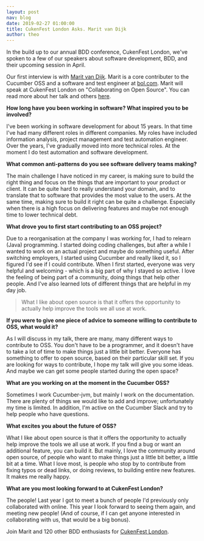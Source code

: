 ```yaml
---
layout: post
nav: blog
date: 2019-02-27 01:00:00
title: CukenFest London Asks. Marit van Dijk
author: theo
---
```


In the build up to our annual BDD conference, CukenFest London, we've spoken to a few of our speakers about software development, BDD, and their upcoming session in April. 

Our first interview is with [Marit van Dijk](https://twitter.com/MaritvanDijk77). Marit is a core contributer to the Cucumber OSS and a software and test engineer at [bol.com](https://bol.com). Marit will speak at CukenFest London on "Collaborating on Open Source". You can read more about her talk and others [here](http://cukenfest.cucumber.io#talks).

**How long have you been working in software? What inspired you to be involved?**

I've been working in software development for about 15 years. In that time I've had many different roles in different companies. My roles have included information analysis, project management and test automation engineer. Over the years, I've gradually moved into more technical roles. At the moment I do test automation and software development.

**What common anti-patterns do you see software delivery teams making?**

The main challenge I have noticed in my career, is making sure to build the right thing and focus on the things that are important to your product or client. It can be quite hard to really understand your domain, and to translate that to software that provides the most value to the users. 
At the same time, making sure to build it right can be quite a challenge. Especially when there is a high focus on delivering features and maybe not enough time to lower technical debt.

**What drove you to first start contributing to an OSS project?**

Due to a reorganisation at the company I was working for, I had to relearn (Java) programming. I started doing coding challenges, but after a while I wanted to work on an actual project and maybe do something useful. After switching employers, I started using Cucumber and really liked it, so I figured I'd see if I could contribute. When I first started, everyone was very helpful and welcoming - which is a big part of why I stayed so active. I love the feeling of being part of a community, doing things that help other people. And I've also learned lots of different things that are helpful in my day job.

> What I like about open source is that it offers the opportunity to actually help improve the tools we all use at work.

**If you were to give one piece of advice to someone willing to contribute to OSS, what would it?**

As I will discuss in my talk, there are many, many different ways to contribute to OSS. You don't have to be a programmer, and it doesn't have to take a lot of time to make things just a little bit better. Everyone has something to offer to open source, based on their particular skill set. If you are looking for ways to contribute, I hope my talk will give you some ideas. And maybe we can get some people started during the open space?

**What are you working on at the moment in the Cucumber OSS?**

Sometimes I work Cucumber-jvm, but mainly I work on the documentation. There are plenty of things we would like to add and improve; unfortunately my time is limited. In addition, I'm active on the Cucumber Slack and try to help people who have questions.

**What excites you about the future of OSS?**

What I like about open source is that it offers the opportunity to actually help improve the tools we all use at work. If you find a bug or want an additional feature, you can build it. But mainly, I love the community around open source, of people who want to make things just a little bit better, a little bit at a time. What I love most, is people who stop by to contribute from fixing typos or dead links, or doing reviews, to building entire new features. It makes me really happy. 

**What are you most looking forward to at CukenFest London?**

The people! Last year I got to meet a bunch of people I'd previously only collaborated with online. This year I look forward to seeing them again, and meeting new people! (And of course, if I can get anyone interested in collaborating with us, that would be a big bonus).

Join Marit and 120 other BDD enthusiasts for [CukenFest London](http://cukenfest.cucumber.io). 
